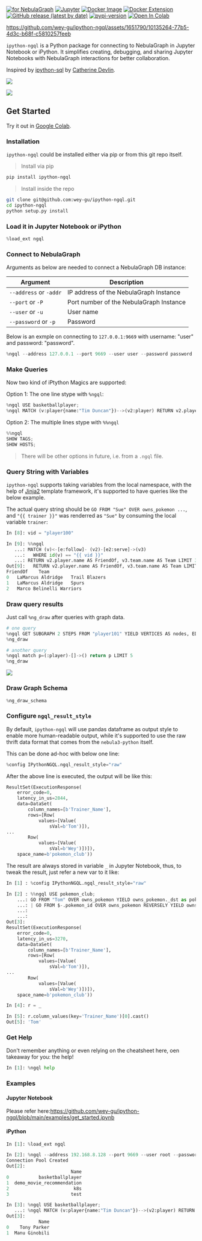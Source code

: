 
[![for NebulaGraph](https://img.shields.io/badge/Toolchain-NebulaGraph-blue)](https://github.com/vesoft-inc/nebula) [![Jupyter](https://img.shields.io/badge/Jupyter-Supported-brightgreen)](https://github.com/jupyterlab/jupyterlab) [![Docker Image](https://img.shields.io/docker/v/weygu/nebulagraph-jupyter?label=Image&logo=docker)](https://hub.docker.com/r/weygu/nebulagraph-jupyter) [![Docker Extension](https://img.shields.io/badge/Docker-Extension-blue?logo=docker)](https://hub.docker.com/extensions/weygu/nebulagraph-dd-ext) [![GitHub release (latest by date)](https://img.shields.io/github/v/release/wey-gu/ipython-ngql?label=Version)](https://github.com/wey-gu/ipython-ngql/releases)
[![pypi-version](https://img.shields.io/pypi/v/ipython-ngql)](https://pypi.org/project/ipython-ngql/)
[![Open In Colab](https://colab.research.google.com/assets/colab-badge.svg)](https://colab.research.google.com/github/wey-gu/ipython-ngql/blob/main/examples/get_started.ipynb)


https://github.com/wey-gu/ipython-ngql/assets/1651790/10135264-77b5-4d3c-b68f-c5810257feeb

`ipython-ngql` is a Python package for connecting to NebulaGraph in Jupyter Notebook or iPython. It simplifies creating, debugging, and sharing Jupyter Notebooks with NebulaGraph interactions for better collaboration.

Inspired by [ipython-sql](https://github.com/catherinedevlin/ipython-sql) by [Catherine Devlin](https://catherinedevlin.blogspot.com/).


![](https://user-images.githubusercontent.com/1651790/236798634-8ccb3b5c-8a4f-4834-b602-10eeb2678bc8.png)

![](https://user-images.githubusercontent.com/1651790/236798238-49dd59c9-0827-4a86-b714-fb195e6be4b9.png)


## Get Started

Try it out in [Google Colab](https://colab.research.google.com/github/wey-gu/ipython-ngql/blob/main/examples/get_started.ipynb).

### Installation

`ipython-ngql` could be installed either via pip or from this git repo itself.

> Install via pip

```bash
pip install ipython-ngql
```

> Install inside the repo

```bash
git clone git@github.com:wey-gu/ipython-ngql.git
cd ipython-ngql
python setup.py install
```

### Load it in Jupyter Notebook or iPython

```python
%load_ext ngql
```

### Connect to NebulaGraph

Arguments as below are needed to connect a NebulaGraph DB instance:

| Argument               | Description                              |
| ---------------------- | ---------------------------------------- |
| `--address` or `-addr` | IP address of the NebulaGraph Instance   |
| `--port` or `-P`       | Port number of the NebulaGraph Instance  |
| `--user` or `-u`       | User name                                |
| `--password` or `-p`   | Password                                 |

Below is an exmple on connecting to `127.0.0.1:9669` with username: "user" and password: "password".

```python
%ngql --address 127.0.0.1 --port 9669 --user user --password password
```

### Make Queries

Now two kind of iPtython Magics are supported:

Option 1: The one line stype with `%ngql`:

```python
%ngql USE basketballplayer;
%ngql MATCH (v:player{name:"Tim Duncan"})-->(v2:player) RETURN v2.player.name AS Name;
```

Option 2: The multiple lines stype with `%%ngql `

```python
%%ngql
SHOW TAGS;
SHOW HOSTS;
```

> There will be other options in future, i.e. from a `.ngql` file.

### Query String with Variables

`ipython-ngql` supports taking variables from the local namespace, with the help of [Jinja2](https://jinja.palletsprojects.com/) template framework, it's supported to have queries like the below example.

The actual query string should be `GO FROM "Sue" OVER owns_pokemon ...`, and `"{{ trainer }}"` was renderred as `"Sue"` by consuming the local variable `trainer`:

```python
In [8]: vid = "player100"

In [9]: %%ngql
   ...: MATCH (v)<-[e:follow]- (v2)-[e2:serve]->(v3)
   ...:   WHERE id(v) == "{{ vid }}"
   ...: RETURN v2.player.name AS FriendOf, v3.team.name AS Team LIMIT 3;
Out[9]:   RETURN v2.player.name AS FriendOf, v3.team.name AS Team LIMIT 3;
FriendOf	Team
0	LaMarcus Aldridge	Trail Blazers
1	LaMarcus Aldridge	Spurs
2	Marco Belinelli	Warriors
```

### Draw query results

Just call `%ng_draw` after queries with graph data.

```python
# one query
%ngql GET SUBGRAPH 2 STEPS FROM "player101" YIELD VERTICES AS nodes, EDGES AS relationships;
%ng_draw

# another query
%ngql match p=(:player)-[]->() return p LIMIT 5
%ng_draw
```

![](https://github.com/wey-gu/ipython-ngql/assets/1651790/b3d9ca07-2eb1-45ae-949b-543f58a57760)

### Draw Graph Schema

```python
%ng_draw_schema
```

### Configure `ngql_result_style`

By default, `ipython-ngql` will use pandas dataframe as output style to enable more human-readable output, while it's supported to use the raw thrift data format that comes from the `nebula3-python` itself.

This can be done ad-hoc with below one line:

```python
%config IPythonNGQL.ngql_result_style="raw"
```

After the above line is executed, the output will be like this:

```python
ResultSet(ExecutionResponse(
    error_code=0,
    latency_in_us=2844,
    data=DataSet(
        column_names=[b'Trainer_Name'],
        rows=[Row(
            values=[Value(
                sVal=b'Tom')]),
...
        Row(
            values=[Value(
                sVal=b'Wey')])]),
    space_name=b'pokemon_club'))
```

The result are always stored in variable `_` in Jupyter Notebook, thus, to tweak the result, just refer a new var to it like:

```python
In [1] : %config IPythonNGQL.ngql_result_style="raw"

In [2] : %%ngql USE pokemon_club;
    ...: GO FROM "Tom" OVER owns_pokemon YIELD owns_pokemon._dst as pokemon_id
    ...: | GO FROM $-.pokemon_id OVER owns_pokemon REVERSELY YIELD owns_pokemon._dst AS Trainer_Name;
    ...:
    ...:
Out[3]:
ResultSet(ExecutionResponse(
    error_code=0,
    latency_in_us=3270,
    data=DataSet(
        column_names=[b'Trainer_Name'],
        rows=[Row(
            values=[Value(
                sVal=b'Tom')]),
...
        Row(
            values=[Value(
                sVal=b'Wey')])]),
    space_name=b'pokemon_club'))

In [4]: r = _

In [5]: r.column_values(key='Trainer_Name')[0].cast()
Out[5]: 'Tom'
```

### Get Help

Don't remember anything or even relying on the cheatsheet here, oen takeaway for you: the help!

```python
In [1]: %ngql help
```

### Examples

#### Jupyter Notebook

Please refer here:https://github.com/wey-gu/ipython-ngql/blob/main/examples/get_started.ipynb

#### iPython

```python
In [1]: %load_ext ngql

In [2]: %ngql --address 192.168.8.128 --port 9669 --user root --password nebula
Connection Pool Created
Out[2]: 
                        Name
0           basketballplayer
1  demo_movie_recommendation
2                        k8s
3                       test

In [3]: %ngql USE basketballplayer;
   ...: %ngql MATCH (v:player{name:"Tim Duncan"})-->(v2:player) RETURN v2.player.name AS Name;
Out[3]: 
            Name
0    Tony Parker
1  Manu Ginobili
```
